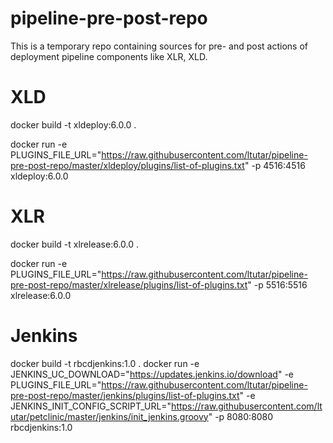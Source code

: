 # pipeline-pre-post-repo

This is a temporary repo containing sources for pre- and post actions of deployment pipeline components like XLR, XLD.

# XLD
docker build -t xldeploy:6.0.0 .

docker run -e PLUGINS_FILE_URL="https://raw.githubusercontent.com/ltutar/pipeline-pre-post-repo/master/xldeploy/plugins/list-of-plugins.txt" -p 4516:4516 xldeploy:6.0.0

# XLR
docker build -t xlrelease:6.0.0 .

docker run -e PLUGINS_FILE_URL="https://raw.githubusercontent.com/ltutar/pipeline-pre-post-repo/master/xlrelease/plugins/list-of-plugins.txt" -p 5516:5516 xlrelease:6.0.0

# Jenkins
docker build -t rbcdjenkins:1.0 .
docker run -e JENKINS_UC_DOWNLOAD="https://updates.jenkins.io/download" -e PLUGINS_FILE_URL="https://raw.githubusercontent.com/ltutar/pipeline-pre-post-repo/master/jenkins/plugins/list-of-plugins.txt" -e JENKINS_INIT_CONFIG_SCRIPT_URL="https://raw.githubusercontent.com/ltutar/petclinic/master/jenkins/init_jenkins.groovy" -p 8080:8080 rbcdjenkins:1.0
